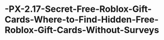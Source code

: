 # -PX-2.17-Secret-Free-Roblox-Gift-Cards-Where-to-Find-Hidden-Free-Roblox-Gift-Cards-Without-Surveys